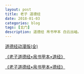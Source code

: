 ```yaml
---
layout: post
title: 老子 道德经
date: 2018-01-03
categories: blog
tags: [玄门]
description: 道德经 帛书甲本 白云出岫。
---
```


[道德经动漫版(全)](https://www.bilibili.com/video/av17533299/?from=search&seid=1715272300879920116)

[《老子道德经•帛书甲本•道经》](https://www.bilibili.com/video/av3471501/?from=search&seid=1715272300879920116)

[《老子道德经•帛书甲本•德经》](https://www.bilibili.com/video/av3471501/?from=search&seid=1715272300879920116#page=2)
